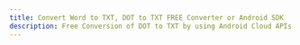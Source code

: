 ---title: Convert Word to TXT, DOT to TXT FREE Converter or Android SDKdescription: Free Conversion of DOT to TXT by using Android Cloud APIs & SDKs. Also Create, Edit & Render Microsoft Word & OpenOffice documents in the Cloud.---